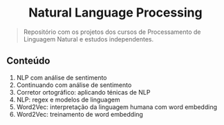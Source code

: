 <h1 align="center">Natural Language Processing</h1>

>Repositório com os projetos dos cursos de Processamento de Linguagem Natural e estudos independentes.

<h2>Conteúdo</h2>

1. NLP com análise de sentimento
2. Continuando com análise de sentimento
3. Corretor ortográfico: aplicando ténicas de NLP
4. NLP: regex e modelos de linguagem
5. Word2Vec: interpretação da linguagem humana com word embedding
6. Word2Vec: treinamento de word embedding
